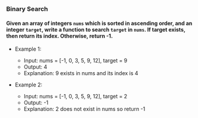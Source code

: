 ### Binary Search

#### Given an array of integers ```nums``` which is sorted in ascending order, and an integer ```target```, write a function to search ```target``` in ```nums```. If target exists, then return its index. Otherwise, return -1.

- Example 1:
  - Input: nums = [-1, 0, 3, 5, 9, 12], target = 9
  - Output: 4
  - Explanation: 9 exists in nums and its index is 4
  
- Example 2:
  - Input: nums = [-1, 0, 3, 5, 9, 12], target = 2
  - Output: -1
  - Explanation: 2 does not exist in nums so return -1
